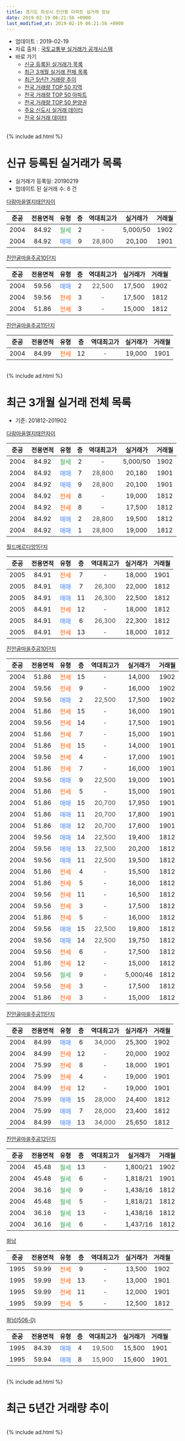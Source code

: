 ```yaml
---
title: 경기도 화성시 진안동 아파트 실거래 정보
date: 2019-02-19 06:21:56 +0900
last_modified_at: 2019-02-19 06:21:56 +0900
---
```


* 업데이트 : 2019-02-19
* 자료 출처 : [국토교통부 실거래가 공개시스템](http://rt.molit.go.kr)
* 바로 가기
    * [신규 등록된 실거래가 목록](#신규-등록된-실거래가-목록)
    * [최근 3개월 실거래 전체 목록](#최근-3개월-실거래-전체-목록)
    * [최근 5년간 거래량 추이](#최근-5년간-거래량-추이)
    * [전국 거래량 TOP 50 지역](https://ayogom.github.io/apt-trade-info/최근-3개월-전국에서-가장-거래가-많이-발생한-지역)
    * [전국 거래량 TOP 50 아파트](https://ayogom.github.io/apt-trade-info/최근-3개월-전국에서-가장-거래가-많이-발생한-아파트)
    * [전국 거래량 TOP 50 분양권](https://ayogom.github.io/apt-trade-info/최근-3개월-전국에서-가장-거래가-많이-발생한-분양권)
    * [주요 신도시 실거래 데이터](https://ayogom.github.io/apt-trade-info/주요-신도시)
    * [전국 실거래 데이터](https://ayogom.github.io/apt-trade-info/전국)
<br>
{% include ad.html %}
<br>

# 신규 등록된 실거래가 목록
* 실거래가 등록일: 20190219
* 업데이트 된 실거래 수: 6 건


[다람마을엘지태안자이](https://search.naver.com/search.naver?query=%EA%B2%BD%EA%B8%B0%EB%8F%84+%ED%99%94%EC%84%B1%EC%8B%9C+%EC%A7%84%EC%95%88%EB%8F%99+%EB%8B%A4%EB%9E%8C%EB%A7%88%EC%9D%84%EC%97%98%EC%A7%80%ED%83%9C%EC%95%88%EC%9E%90%EC%9D%B4)

|준공|전용면적|유형|층|역대최고가|실거래가|거래월|
|:---:|:---:|:---:|:---:|:---:|:---:|:---:|
|2004|84.92|<span style="color:#34a853">월세</span>|2|<span style="color:#444444">-</span>|5,000/50|1902|
|2004|84.92|<span style="color:#4285f3">매매</span>|9|<span style="color:#444444">28,800</span>|20,100|1901|

[진안골마을주공10단지](https://search.naver.com/search.naver?query=%EA%B2%BD%EA%B8%B0%EB%8F%84+%ED%99%94%EC%84%B1%EC%8B%9C+%EC%A7%84%EC%95%88%EB%8F%99+%EC%A7%84%EC%95%88%EA%B3%A8%EB%A7%88%EC%9D%84%EC%A3%BC%EA%B3%B510%EB%8B%A8%EC%A7%80)

|준공|전용면적|유형|층|역대최고가|실거래가|거래월|
|:---:|:---:|:---:|:---:|:---:|:---:|:---:|
|2004|59.56|<span style="color:#4285f3">매매</span>|2|<span style="color:#444444">22,500</span>|17,500|1902|
|2004|59.56|<span style="color:#ff5a00">전세</span>|3|<span style="color:#444444">-</span>|17,500|1812|
|2004|51.86|<span style="color:#ff5a00">전세</span>|3|<span style="color:#444444">-</span>|15,000|1812|

[진안골마을주공11단지](https://search.naver.com/search.naver?query=%EA%B2%BD%EA%B8%B0%EB%8F%84+%ED%99%94%EC%84%B1%EC%8B%9C+%EC%A7%84%EC%95%88%EB%8F%99+%EC%A7%84%EC%95%88%EA%B3%A8%EB%A7%88%EC%9D%84%EC%A3%BC%EA%B3%B511%EB%8B%A8%EC%A7%80)

|준공|전용면적|유형|층|역대최고가|실거래가|거래월|
|:---:|:---:|:---:|:---:|:---:|:---:|:---:|
|2004|84.99|<span style="color:#ff5a00">전세</span>|12|<span style="color:#444444">-</span>|19,000|1901|


<br>
{% include ad.html %}
<br>

# 최근 3개월 실거래 전체 목록
* 기준: 201812-201902


[다람마을엘지태안자이](https://search.naver.com/search.naver?query=%EA%B2%BD%EA%B8%B0%EB%8F%84+%ED%99%94%EC%84%B1%EC%8B%9C+%EC%A7%84%EC%95%88%EB%8F%99+%EB%8B%A4%EB%9E%8C%EB%A7%88%EC%9D%84%EC%97%98%EC%A7%80%ED%83%9C%EC%95%88%EC%9E%90%EC%9D%B4)

|준공|전용면적|유형|층|역대최고가|실거래가|거래월|
|:---:|:---:|:---:|:---:|:---:|:---:|:---:|
|2004|84.92|<span style="color:#34a853">월세</span>|2|<span style="color:#444444">-</span>|5,000/50|1902|
|2004|84.92|<span style="color:#4285f3">매매</span>|7|<span style="color:#444444">28,800</span>|20,180|1901|
|2004|84.92|<span style="color:#4285f3">매매</span>|9|<span style="color:#444444">28,800</span>|20,100|1901|
|2004|84.92|<span style="color:#ff5a00">전세</span>|8|<span style="color:#444444">-</span>|19,000|1812|
|2004|84.92|<span style="color:#ff5a00">전세</span>|8|<span style="color:#444444">-</span>|17,500|1812|
|2004|84.92|<span style="color:#4285f3">매매</span>|2|<span style="color:#444444">28,800</span>|19,500|1812|
|2004|84.92|<span style="color:#4285f3">매매</span>|1|<span style="color:#444444">28,800</span>|19,000|1812|

[월드메르디앙1단지](https://search.naver.com/search.naver?query=%EA%B2%BD%EA%B8%B0%EB%8F%84+%ED%99%94%EC%84%B1%EC%8B%9C+%EC%A7%84%EC%95%88%EB%8F%99+%EC%9B%94%EB%93%9C%EB%A9%94%EB%A5%B4%EB%94%94%EC%95%991%EB%8B%A8%EC%A7%80)

|준공|전용면적|유형|층|역대최고가|실거래가|거래월|
|:---:|:---:|:---:|:---:|:---:|:---:|:---:|
|2005|84.91|<span style="color:#ff5a00">전세</span>|7|<span style="color:#444444">-</span>|18,000|1901|
|2005|84.91|<span style="color:#4285f3">매매</span>|7|<span style="color:#444444">26,300</span>|22,000|1812|
|2005|84.91|<span style="color:#4285f3">매매</span>|11|<span style="color:#444444">26,300</span>|22,500|1812|
|2005|84.91|<span style="color:#ff5a00">전세</span>|12|<span style="color:#444444">-</span>|18,000|1812|
|2005|84.91|<span style="color:#4285f3">매매</span>|6|<span style="color:#444444">26,300</span>|22,300|1812|
|2005|84.91|<span style="color:#ff5a00">전세</span>|13|<span style="color:#444444">-</span>|18,000|1812|

[진안골마을주공10단지](https://search.naver.com/search.naver?query=%EA%B2%BD%EA%B8%B0%EB%8F%84+%ED%99%94%EC%84%B1%EC%8B%9C+%EC%A7%84%EC%95%88%EB%8F%99+%EC%A7%84%EC%95%88%EA%B3%A8%EB%A7%88%EC%9D%84%EC%A3%BC%EA%B3%B510%EB%8B%A8%EC%A7%80)

|준공|전용면적|유형|층|역대최고가|실거래가|거래월|
|:---:|:---:|:---:|:---:|:---:|:---:|:---:|
|2004|51.86|<span style="color:#ff5a00">전세</span>|15|<span style="color:#444444">-</span>|14,000|1902|
|2004|59.56|<span style="color:#ff5a00">전세</span>|9|<span style="color:#444444">-</span>|16,000|1902|
|2004|59.56|<span style="color:#4285f3">매매</span>|2|<span style="color:#444444">22,500</span>|17,500|1902|
|2004|51.86|<span style="color:#ff5a00">전세</span>|15|<span style="color:#444444">-</span>|16,000|1901|
|2004|59.56|<span style="color:#ff5a00">전세</span>|14|<span style="color:#444444">-</span>|17,500|1901|
|2004|51.86|<span style="color:#ff5a00">전세</span>|7|<span style="color:#444444">-</span>|15,000|1901|
|2004|51.86|<span style="color:#ff5a00">전세</span>|15|<span style="color:#444444">-</span>|14,000|1901|
|2004|59.56|<span style="color:#ff5a00">전세</span>|4|<span style="color:#444444">-</span>|17,000|1901|
|2004|51.86|<span style="color:#ff5a00">전세</span>|7|<span style="color:#444444">-</span>|16,000|1901|
|2004|59.56|<span style="color:#4285f3">매매</span>|9|<span style="color:#444444">22,500</span>|19,000|1901|
|2004|51.86|<span style="color:#ff5a00">전세</span>|5|<span style="color:#444444">-</span>|15,000|1901|
|2004|51.86|<span style="color:#4285f3">매매</span>|15|<span style="color:#444444">20,700</span>|17,950|1901|
|2004|51.86|<span style="color:#4285f3">매매</span>|11|<span style="color:#444444">20,700</span>|17,800|1901|
|2004|51.86|<span style="color:#4285f3">매매</span>|12|<span style="color:#444444">20,700</span>|17,600|1901|
|2004|59.56|<span style="color:#4285f3">매매</span>|14|<span style="color:#444444">22,500</span>|19,400|1812|
|2004|59.56|<span style="color:#4285f3">매매</span>|13|<span style="color:#444444">22,500</span>|20,200|1812|
|2004|59.56|<span style="color:#4285f3">매매</span>|11|<span style="color:#444444">22,500</span>|19,500|1812|
|2004|51.86|<span style="color:#ff5a00">전세</span>|4|<span style="color:#444444">-</span>|15,500|1812|
|2004|51.86|<span style="color:#ff5a00">전세</span>|5|<span style="color:#444444">-</span>|16,000|1812|
|2004|59.56|<span style="color:#ff5a00">전세</span>|11|<span style="color:#444444">-</span>|16,500|1812|
|2004|59.56|<span style="color:#ff5a00">전세</span>|3|<span style="color:#444444">-</span>|17,500|1812|
|2004|51.86|<span style="color:#ff5a00">전세</span>|5|<span style="color:#444444">-</span>|16,000|1812|
|2004|59.56|<span style="color:#4285f3">매매</span>|15|<span style="color:#444444">22,500</span>|19,800|1812|
|2004|59.56|<span style="color:#4285f3">매매</span>|14|<span style="color:#444444">22,500</span>|19,750|1812|
|2004|59.56|<span style="color:#ff5a00">전세</span>|6|<span style="color:#444444">-</span>|17,500|1812|
|2004|51.86|<span style="color:#ff5a00">전세</span>|12|<span style="color:#444444">-</span>|15,000|1812|
|2004|59.56|<span style="color:#34a853">월세</span>|9|<span style="color:#444444">-</span>|5,000/46|1812|
|2004|59.56|<span style="color:#ff5a00">전세</span>|3|<span style="color:#444444">-</span>|17,500|1812|
|2004|51.86|<span style="color:#ff5a00">전세</span>|3|<span style="color:#444444">-</span>|15,000|1812|


<script async src="//pagead2.googlesyndication.com/pagead/js/adsbygoogle.js"></script>
<!-- 기본 -->
<ins class="adsbygoogle"
     style="display:block"
     data-ad-client="ca-pub-2446590836940007"
     data-ad-slot="1659523306"
     data-ad-format="auto"
     data-full-width-responsive="true"></ins>
<script>
(adsbygoogle = window.adsbygoogle || []).push({});
</script>


[진안골마을주공11단지](https://search.naver.com/search.naver?query=%EA%B2%BD%EA%B8%B0%EB%8F%84+%ED%99%94%EC%84%B1%EC%8B%9C+%EC%A7%84%EC%95%88%EB%8F%99+%EC%A7%84%EC%95%88%EA%B3%A8%EB%A7%88%EC%9D%84%EC%A3%BC%EA%B3%B511%EB%8B%A8%EC%A7%80)

|준공|전용면적|유형|층|역대최고가|실거래가|거래월|
|:---:|:---:|:---:|:---:|:---:|:---:|:---:|
|2004|84.99|<span style="color:#4285f3">매매</span>|6|<span style="color:#444444">34,000</span>|25,300|1902|
|2004|84.99|<span style="color:#ff5a00">전세</span>|12|<span style="color:#444444">-</span>|20,000|1902|
|2004|75.99|<span style="color:#ff5a00">전세</span>|8|<span style="color:#444444">-</span>|18,000|1901|
|2004|75.99|<span style="color:#ff5a00">전세</span>|4|<span style="color:#444444">-</span>|19,000|1901|
|2004|84.99|<span style="color:#ff5a00">전세</span>|12|<span style="color:#444444">-</span>|19,000|1901|
|2004|75.99|<span style="color:#4285f3">매매</span>|15|<span style="color:#444444">28,000</span>|24,400|1812|
|2004|75.99|<span style="color:#4285f3">매매</span>|7|<span style="color:#444444">28,000</span>|23,400|1812|
|2004|84.99|<span style="color:#4285f3">매매</span>|13|<span style="color:#444444">34,000</span>|25,650|1812|

[진안골마을주공12단지](https://search.naver.com/search.naver?query=%EA%B2%BD%EA%B8%B0%EB%8F%84+%ED%99%94%EC%84%B1%EC%8B%9C+%EC%A7%84%EC%95%88%EB%8F%99+%EC%A7%84%EC%95%88%EA%B3%A8%EB%A7%88%EC%9D%84%EC%A3%BC%EA%B3%B512%EB%8B%A8%EC%A7%80)

|준공|전용면적|유형|층|역대최고가|실거래가|거래월|
|:---:|:---:|:---:|:---:|:---:|:---:|:---:|
|2004|45.48|<span style="color:#34a853">월세</span>|13|<span style="color:#444444">-</span>|1,800/21|1902|
|2004|45.48|<span style="color:#34a853">월세</span>|6|<span style="color:#444444">-</span>|1,818/21|1901|
|2004|36.16|<span style="color:#34a853">월세</span>|9|<span style="color:#444444">-</span>|1,438/16|1812|
|2004|45.48|<span style="color:#34a853">월세</span>|5|<span style="color:#444444">-</span>|1,818/21|1812|
|2004|36.16|<span style="color:#34a853">월세</span>|13|<span style="color:#444444">-</span>|1,438/16|1812|
|2004|36.16|<span style="color:#34a853">월세</span>|6|<span style="color:#444444">-</span>|1,437/16|1812|

[화남](https://search.naver.com/search.naver?query=%EA%B2%BD%EA%B8%B0%EB%8F%84+%ED%99%94%EC%84%B1%EC%8B%9C+%EC%A7%84%EC%95%88%EB%8F%99+%ED%99%94%EB%82%A8)

|준공|전용면적|유형|층|역대최고가|실거래가|거래월|
|:---:|:---:|:---:|:---:|:---:|:---:|:---:|
|1995|59.99|<span style="color:#ff5a00">전세</span>|9|<span style="color:#444444">-</span>|13,500|1902|
|1995|59.99|<span style="color:#ff5a00">전세</span>|13|<span style="color:#444444">-</span>|13,000|1901|
|1995|59.99|<span style="color:#ff5a00">전세</span>|11|<span style="color:#444444">-</span>|12,000|1901|
|1995|59.99|<span style="color:#ff5a00">전세</span>|5|<span style="color:#444444">-</span>|12,500|1812|

[화남(506-0)](https://search.naver.com/search.naver?query=%EA%B2%BD%EA%B8%B0%EB%8F%84+%ED%99%94%EC%84%B1%EC%8B%9C+%EC%A7%84%EC%95%88%EB%8F%99+%ED%99%94%EB%82%A8%28506-0%29)

|준공|전용면적|유형|층|역대최고가|실거래가|거래월|
|:---:|:---:|:---:|:---:|:---:|:---:|:---:|
|1995|84.39|<span style="color:#4285f3">매매</span>|4|<span style="color:#444444">19,500</span>|15,500|1901|
|1995|59.94|<span style="color:#4285f3">매매</span>|8|<span style="color:#444444">15,900</span>|15,600|1901|


<br>
{% include ad.html %}
<br>

# 최근 5년간 거래량 추이


<div style="width:100%;">
    <canvas id="deal_progress" height="200"></canvas>
</div>

<script>
new Chart(document.getElementById("deal_progress"), {
    type: 'line',
    data: {
        labels: ['201402','201403','201404','201405','201406','201407','201408','201409','201410','201411','201412','201501','201502','201503','201504','201505','201506','201507','201508','201509','201510','201511','201512','201601','201602','201603','201604','201605','201606','201607','201608','201609','201610','201611','201612','201701','201702','201703','201704','201705','201706','201707','201708','201709','201710','201711','201712','201801','201802','201803','201804','201805','201806','201807','201808','201809','201810','201811','201812','201901','201902'],
        datasets: [{
            label: '매매',
            pointRadius: 1,
            data: [44, 42, 32, 25, 24, 28, 35, 28, 37, 30, 22, 40, 28, 43, 35, 32, 19, 25, 20, 21, 26, 27, 14, 12, 12, 31, 19, 29, 24, 28, 34, 21, 28, 24, 18, 11, 22, 17, 14, 25, 19, 13, 15, 10, 7, 8, 15, 19, 7, 25, 12, 8, 17, 13, 12, 10, 13, 9, 13, 8, 2],
            borderColor: "rgba(255, 201, 14, 1)",
            backgroundColor: "rgba(255, 201, 14, 0.5)",
            fill: false,
            lineTension: 0
        },{
            label: '전월세',
            pointRadius: 1,
            data: [22, 25, 24, 36, 19, 22, 25, 14, 26, 22, 33, 38, 20, 34, 19, 22, 18, 22, 18, 25, 18, 14, 14, 22, 20, 18, 22, 19, 18, 23, 20, 16, 15, 19, 25, 21, 22, 19, 26, 15, 22, 18, 16, 15, 9, 9, 16, 17, 14, 26, 6, 19, 21, 12, 21, 24, 24, 13, 19, 14, 6],
            borderColor: "rgba(0, 141, 185, 1)",
            backgroundColor: "rgba(0, 141, 185, 0.5)",
            fill: false,
            lineTension: 0
        }
        ]
    },
    options: {
        responsive: true,
        title: {
            display: false
        },
        tooltips: {
            mode: 'index',
            intersect: false
        },
        hover: {
            mode: 'nearest',
            intersect: true
        },
        scales: {
            xAxes: [{
                display: true,
                scaleLabel: {
                    display: true,
                    labelString: '년/월'
                }
            }],
            yAxes: [{
                display: true,
                ticks: {
                    suggestedMin: 0,
                },
                scaleLabel: {
                    display: true,
                    labelString: '실거래 수'
                }
            }]
        }
    }
});

</script>


<br>
{% include ad.html %}
<br>

